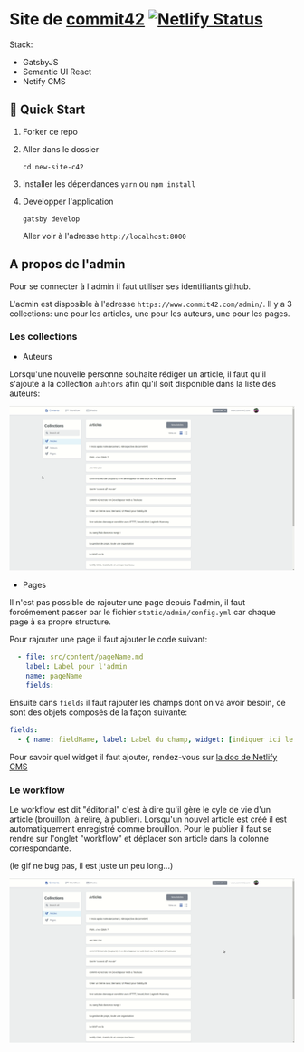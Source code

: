 # Site de [commit42](https://www.commit42.com/) [![Netlify Status](https://api.netlify.com/api/v1/badges/2decf125-e9f2-4863-bfa5-917f7d4bd8d3/deploy-status)](https://app.netlify.com/sites/new-site-c42/deploys)

Stack:

- GatsbyJS
- Semantic UI React
- Netify CMS

## :rocket: Quick Start

1.  Forker ce repo
1.  Aller dans le dossier
    ```
    cd new-site-c42
    ```
1.  Installer les dépendances
    `yarn` ou `npm install`

1.  Developper l'application

    ```
    gatsby develop
    ```

    Aller voir à l'adresse `http://localhost:8000`

## A propos de l'admin

Pour se connecter à l'admin il faut utiliser ses identifiants github.

L'admin est disposible à l'adresse `https://www.commit42.com/admin/`.
Il y a 3 collections: une pour les articles, une pour les auteurs, une pour les pages.

### Les collections

- Auteurs

Lorsqu'une nouvelle personne souhaite rédiger un article, il faut qu'il s'ajoute à la collection `auhtors` afin qu'il soit disponible dans la liste des auteurs:

![Collection authors dans l'admin](/static/assets/authors-collection.gif "Collection authors dans l'admin")

- Pages

Il n'est pas possible de rajouter une page depuis l'admin, il faut forcémement passer par le fichier `static/admin/config.yml` car chaque page à sa propre structure.

Pour rajouter une page il faut ajouter le code suivant:

```yml
  - file: src/content/pageName.md
    label: Label pour l'admin
    name: pageName
    fields:
```

Ensuite dans `fields` il faut rajouter les champs dont on va avoir besoin, ce sont des objets composés de la façon suivante:

```yml
fields:
  - { name: fieldName, label: Label du champ, widget: [indiquer ici le widget] }
```

Pour savoir quel widget il faut ajouter, rendez-vous sur [la doc de Netlify CMS](https://www.netlifycms.org/docs/widgets/)

### Le workflow

Le workflow est dit "éditorial" c'est à dire qu'il gère le cyle de vie d'un article (brouillon, à relire, à publier).
Lorsqu'un nouvel article est créé il est automatiquement enregistré comme brouillon. Pour le publier il faut se rendre sur l'onglet "workflow" et déplacer son article dans la colonne correspondante.

(le gif ne bug pas, il est juste un peu long...)

![Workflow de l'admin](/static/assets/publish-post.gif "Collection authors dans l'admin")
